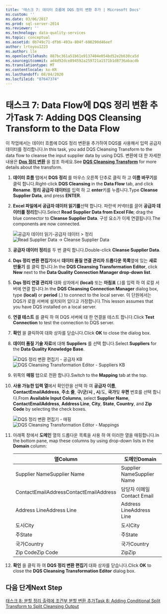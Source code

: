 ```yaml
---
title: '태스크 7: 데이터 흐름에 DQS 정리 변환 추가 | Microsoft Docs'
ms.custom: ''
ms.date: 03/06/2017
ms.prod: sql-server-2014
ms.reviewer: ''
ms.technology: data-quality-services
ms.topic: conceptual
ms.assetid: 0b749c71-dfb6-493a-804f-600290d46eef
author: lrtoyou1223
ms.author: lle
ms.openlocfilehash: 887bc361a51b61e9137404e054bd52e2b630ca5d
ms.sourcegitcommit: ad4d92dce894592a259721a1571b1d8736abacdb
ms.translationtype: MT
ms.contentlocale: ko-KR
ms.lasthandoff: 08/04/2020
ms.locfileid: "87647374"
---
```

# <a name="task-7-adding-dqs-cleansing-transform-to-the-data-flow"></a><span data-ttu-id="557f4-102">태스크 7: Data Flow에 DQS 정리 변환 추가</span><span class="sxs-lookup"><span data-stu-id="557f4-102">Task 7: Adding DQS Cleansing Transform to the Data Flow</span></span>
  <span data-ttu-id="557f4-103">이 작업에서는 데이터 흐름에 DQS 정리 변환을 추가하여 DQS를 사용해서 입력 공급자 데이터를 정리합니다.</span><span class="sxs-lookup"><span data-stu-id="557f4-103">In this task, you add DQS Cleansing Transform to the data flow to cleanse the input supplier data by using DQS.</span></span> <span data-ttu-id="557f4-104">변환에 대 한 자세한 내용은 **[Dqs 정리 변환](https://msdn.microsoft.com/library/ee677619.aspx)** 을 참조 하세요.</span><span class="sxs-lookup"><span data-stu-id="557f4-104">See **[DQS Cleansing Transform](https://msdn.microsoft.com/library/ee677619.aspx)** for more details about the transform.</span></span>  
  
1.  <span data-ttu-id="557f4-105">**데이터 흐름** 탭에서 **DQS 정리** 를 마우스 오른쪽 단추로 클릭 하 고 **이름 바꾸기**를 클릭 합니다.</span><span class="sxs-lookup"><span data-stu-id="557f4-105">Right-click **DQS Cleansing** in the **Data Flow** tab, and click **Rename**.</span></span> <span data-ttu-id="557f4-106">**정리 공급자 데이터**를 입력 하 고 **enter**키를 누릅니다.</span><span class="sxs-lookup"><span data-stu-id="557f4-106">Type **Cleanse Supplier Data**, and press **ENTER**.</span></span>  
  
2.  <span data-ttu-id="557f4-107">**Excel 파일에서 공급자 데이터 읽기를**선택 합니다. 파란색 커넥터를 끌어 **공급자 데이터를 정리**합니다.</span><span class="sxs-lookup"><span data-stu-id="557f4-107">Select **Read Supplier Data from Excel File**; drag the blue connector to **Cleanse Supplier Data**.</span></span> <span data-ttu-id="557f4-108">구성 요소가 이제 연결됩니다.</span><span class="sxs-lookup"><span data-stu-id="557f4-108">The components are now connected.</span></span>  
  
     <span data-ttu-id="557f4-109">![공급자 데이터 읽기-공급자 데이터 > 정리](../../2014/tutorials/media/et-addingdqscleansingtransformtothedataflow-01.jpg "공급자 데이터 읽기 -> 공급자 데이터 정리")</span><span class="sxs-lookup"><span data-stu-id="557f4-109">![Read Supplier Data -> Cleanse Supplier Data](../../2014/tutorials/media/et-addingdqscleansingtransformtothedataflow-01.jpg "Read Supplier Data -> Cleanse Supplier Data")</span></span>  
  
3.  <span data-ttu-id="557f4-110">**공급자 데이터 정리**를 두 번 클릭 합니다.</span><span class="sxs-lookup"><span data-stu-id="557f4-110">Double-click **Cleanse Supplier Data**.</span></span>  
  
4.  <span data-ttu-id="557f4-111">**Dqs 정리 변환 편집기**에서 **데이터 품질 연결 관리자 드롭다운 목록**옆에 있는 **새로 만들기** 를 클릭 합니다.</span><span class="sxs-lookup"><span data-stu-id="557f4-111">In the **DQS Cleansing Transformation Editor**, click **New** next to the **Data Quality Connection Manager drop-down list**.</span></span>  
  
5.  <span data-ttu-id="557f4-112">**Dqs 정리 연결 관리자** 대화 상자에서 **(local)** 또는 **마침표** (.)를 입력 하 여 로컬 서버에 연결 합니다.</span><span class="sxs-lookup"><span data-stu-id="557f4-112">In the **DQS Cleansing Connection Manager** dialog box, type **(local)** or **period** (.) to connect to the local server.</span></span> <span data-ttu-id="557f4-113">이 단원에서는 DQS가 로컬 서버에 설치되어 있다고 가정합니다.</span><span class="sxs-lookup"><span data-stu-id="557f4-113">This lesson assumes that you have DQS installed on a local server.</span></span>  
  
6.  <span data-ttu-id="557f4-114">**연결 테스트** 를 클릭 하 여 DQS 서버에 대 한 연결을 테스트 합니다.</span><span class="sxs-lookup"><span data-stu-id="557f4-114">Click **Test Connection** to test the connection to DQS server.</span></span>  
  
7.  <span data-ttu-id="557f4-115">**확인** 을 클릭하여 대화 상자를 닫습니다.</span><span class="sxs-lookup"><span data-stu-id="557f4-115">Click **OK** to close the dialog box.</span></span>  
  
8.  <span data-ttu-id="557f4-116">**데이터 품질 기술 자료**에 대해 **Suppliers** 를 선택 합니다.</span><span class="sxs-lookup"><span data-stu-id="557f4-116">Select **Suppliers** for the **Data Quality Knowledge Base**.</span></span>  
  
     <span data-ttu-id="557f4-117">![DQS 정리 변환 편집기 - 공급자 KB](../../2014/tutorials/media/et-addingdqscleansingtransformtothedataflow-02.jpg "DQS 정리 변환 편집기 - 공급자 KB")</span><span class="sxs-lookup"><span data-stu-id="557f4-117">![DQS Cleansing Transformation Editor - Suppliers KB](../../2014/tutorials/media/et-addingdqscleansingtransformtothedataflow-02.jpg "DQS Cleansing Transformation Editor - Suppliers KB")</span></span>  
  
9. <span data-ttu-id="557f4-118">위쪽의 **매핑** 탭으로 전환 합니다.</span><span class="sxs-lookup"><span data-stu-id="557f4-118">Switch to the **Mapping** tab at the top.</span></span>  
  
10. <span data-ttu-id="557f4-119">**사용 가능한 입력 열**에서 확인란을 선택 하 여 **공급자 이름**, **ContactEmailAddress**, **주소 줄**, **구/군/시** **, 시**/도, **국가**및 **우편** 번호를 선택 합니다.</span><span class="sxs-lookup"><span data-stu-id="557f4-119">From **Available Input Columns**, select **Supplier Name**, **ContactEmailAddress**, **Address Line**, **City**, **State**, **Country**, and **Zip Code** by selecting the check boxes.</span></span>  
  
     <span data-ttu-id="557f4-120">![DQS 정리 변환 편집기 - 매핑](../../2014/tutorials/media/et-addingdqscleansingtransformtothedataflow-03.jpg "DQS 정리 변환 편집기 - 매핑")</span><span class="sxs-lookup"><span data-stu-id="557f4-120">![DQS Cleansing Transformation Editor - Mappings](../../2014/tutorials/media/et-addingdqscleansingtransformtothedataflow-03.jpg "DQS Cleansing Transformation Editor - Mappings")</span></span>  
  
11. <span data-ttu-id="557f4-121">아래쪽 창에서 **도메인** 열의 드롭다운 목록을 사용 하 여 이러한 열을 매핑합니다.</span><span class="sxs-lookup"><span data-stu-id="557f4-121">In the bottom pane, map these columns by using drop-down lists in the **Domain** column:</span></span>  
  
    |<span data-ttu-id="557f4-122">열</span><span class="sxs-lookup"><span data-stu-id="557f4-122">Column</span></span>|<span data-ttu-id="557f4-123">도메인</span><span class="sxs-lookup"><span data-stu-id="557f4-123">Domain</span></span>|  
    |------------|------------|  
    |<span data-ttu-id="557f4-124">Supplier Name</span><span class="sxs-lookup"><span data-stu-id="557f4-124">Supplier Name</span></span>|<span data-ttu-id="557f4-125">Supplier Name</span><span class="sxs-lookup"><span data-stu-id="557f4-125">Supplier Name</span></span>|  
    |<span data-ttu-id="557f4-126">ContactEmailAddress</span><span class="sxs-lookup"><span data-stu-id="557f4-126">ContactEmailAddress</span></span>|<span data-ttu-id="557f4-127">담당자 이메일</span><span class="sxs-lookup"><span data-stu-id="557f4-127">Contact Email</span></span>|  
    |<span data-ttu-id="557f4-128">Address Line</span><span class="sxs-lookup"><span data-stu-id="557f4-128">Address Line</span></span>|<span data-ttu-id="557f4-129">Address Line</span><span class="sxs-lookup"><span data-stu-id="557f4-129">Address Line</span></span>|  
    |<span data-ttu-id="557f4-130">도시</span><span class="sxs-lookup"><span data-stu-id="557f4-130">City</span></span>|<span data-ttu-id="557f4-131">도시</span><span class="sxs-lookup"><span data-stu-id="557f4-131">City</span></span>|  
    |<span data-ttu-id="557f4-132">주</span><span class="sxs-lookup"><span data-stu-id="557f4-132">State</span></span>|<span data-ttu-id="557f4-133">주</span><span class="sxs-lookup"><span data-stu-id="557f4-133">State</span></span>|  
    |<span data-ttu-id="557f4-134">국가</span><span class="sxs-lookup"><span data-stu-id="557f4-134">Country</span></span>|<span data-ttu-id="557f4-135">국가</span><span class="sxs-lookup"><span data-stu-id="557f4-135">Country</span></span>|  
    |<span data-ttu-id="557f4-136">Zip Code</span><span class="sxs-lookup"><span data-stu-id="557f4-136">Zip Code</span></span>|<span data-ttu-id="557f4-137">Zip</span><span class="sxs-lookup"><span data-stu-id="557f4-137">Zip</span></span>|  
  
12. <span data-ttu-id="557f4-138">**확인** 을 클릭 하 여 **DQS 정리 변환 편집기** 대화 상자를 닫습니다.</span><span class="sxs-lookup"><span data-stu-id="557f4-138">Click **OK** to close the **DQS Cleansing Transformation Editor** dialog box.</span></span>  
  
## <a name="next-step"></a><span data-ttu-id="557f4-139">다음 단계</span><span class="sxs-lookup"><span data-stu-id="557f4-139">Next Step</span></span>  
 [<span data-ttu-id="557f4-140">태스크 8: 분할 정리 출력에 조건부 분할 변환 추가</span><span class="sxs-lookup"><span data-stu-id="557f4-140">Task 8: Adding Conditional Split Transform to Split Cleansing Output</span></span>](../../2014/tutorials/task-8-adding-conditional-split-transform-to-split-cleansing-output.md)  
  
  

